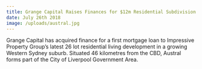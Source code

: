 ```yaml
---
title: Grange Capital Raises Finances for $12m Residential Subdivision in Austral
date: July 26th 2018
image: /uploads/austral.jpg
---
```

Grange Capital has acquired finance for a first mortgage loan to Impressive Property Group’s latest 26 lot residential living development in a growing Western Sydney suburb. Situated 46 kilometres from the CBD, Austral forms part of the City of Liverpool Government Area.
